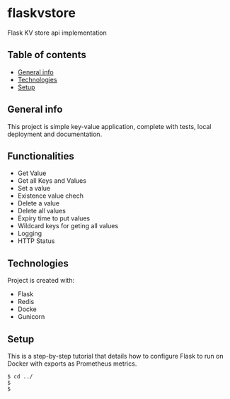# flaskvstore
Flask KV store api implementation


## Table of contents
* [General info](#general-info)
* [Technologies](#technologies)
* [Setup](#setup)

## General info
This project is simple key-value application, complete with tests, local deployment and documentation.


## Functionalities
  * Get Value
  * Get all Keys and Values
  * Set a value
  * Existence value chech
  * Delete a value
  * Delete all values
  * Expiry time to put values
  * Wildcard keys for geting all values
  * Logging
  * HTTP Status
	
## Technologies
Project is created with:
* Flask
* Redis
* Docke
* Gunicorn
	
## Setup
This is a step-by-step tutorial that details how to configure Flask to run on Docker with exports as Prometheus metrics.



```
$ cd ../
$ 
$ 
```
